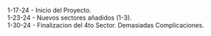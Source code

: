 1-17-24 - Inicio del Proyecto.<br/>
1-23-24 - Nuevos sectores añadidos (1-3).<br/>
1-30-24 - Finalizacion del 4to Sector. Demasiadas Complicaciones.<br/>
